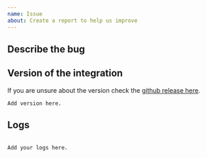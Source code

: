 ```yaml
---
name: Issue
about: Create a report to help us improve
---
```


<!-- Before you open a new issue, search through the existing issues to see if others have had the same problem.

DO NOT DELETE ANYTHING FROM THIS TEMPLATE.

Issues not containing the minimum requirements will be closed:

To help us to resolve this issue please include the following information:
- Describe the issue in detail.
- Provide steps to reproduce this issue.
- Add version of the `google_home` integration.
- Add version of `glocaltokens` package.
- Attach logs. The more the better. Enable debug logs for the integration.

-->

## Describe the bug

<!-- A clear and concise description of what the bug is. -->

## Version of the integration

If you are unsure about the version check the [github release here](https://github.com/leikoilja/ha-google-home/releases).

<!-- If you are not using the newest version, download and try that before opening an issue.
-->

```text
Add version here.
```

## Logs

<!-- To enable debug logs, put the below snippet in your configuration.yaml file.
You can delete the below snippet before you submit this issue.

```yaml
logger:
  default: debug
  logs:
    custom_components.google_home: debug
```
-->

<!-- Paste logs below here-->

```text

Add your logs here.

```
